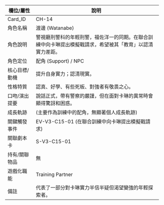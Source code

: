 | 欄位/屬性 | 說明 |
|---|---|
| Card_ID | CH-14 |
| 角色名稱 | 渡邊 (Watanabe) |
| 角色說明 | 警視廳刑警科的年輕刑警，福佐洋一的同期。在聯合訓練中向卡琳提出模擬戰請求，希望被其「教育」以認清實力差距。 |
| 角色定位 | 配角 (Support) / NPC |
| 核心目標/動機 | 提升自身實力；認清現實。 |
| 性格特質 | 認真、好學、有些死板、對強者有敬畏之心。 |
| 口吻/演出提要 | 說話正式，帶有警察的嚴謹，但在面對卡琳的異常時會顯得驚訝和困惑。 |
| 成長軌跡 | (主要作為訓練中的配角，無顯著個人成長軌跡) |
| 關鍵觸發事件 | EV-V3-C15-01 (在聯合訓練中向卡琳提出模擬戰請求) |
| 關聯劇本卡 | S-V3-C15-01 |
| 持有/關聯物品 | 無 |
| 遊戲化職能 | Training Partner |
| 備註 | 代表了一部分對卡琳實力半信半疑但渴望變強的年輕探索者。 |
